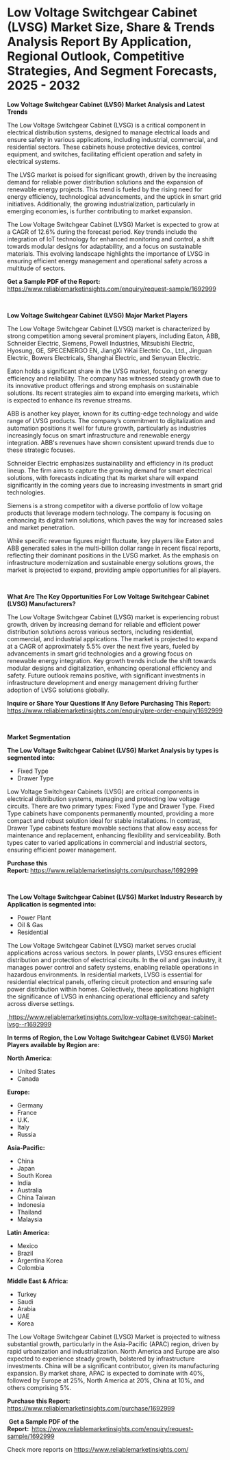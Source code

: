 <p><h1>Low Voltage Switchgear Cabinet (LVSG) Market Size, Share & Trends Analysis Report By Application, Regional Outlook, Competitive Strategies, And Segment Forecasts, 2025 - 2032</h1></p><p><strong>Low Voltage Switchgear Cabinet (LVSG) Market Analysis and Latest Trends</strong></p>
<p><p>The Low Voltage Switchgear Cabinet (LVSG) is a critical component in electrical distribution systems, designed to manage electrical loads and ensure safety in various applications, including industrial, commercial, and residential sectors. These cabinets house protective devices, control equipment, and switches, facilitating efficient operation and safety in electrical systems.</p><p>The LVSG market is poised for significant growth, driven by the increasing demand for reliable power distribution solutions and the expansion of renewable energy projects. This trend is fueled by the rising need for energy efficiency, technological advancements, and the uptick in smart grid initiatives. Additionally, the growing industrialization, particularly in emerging economies, is further contributing to market expansion.</p><p>The Low Voltage Switchgear Cabinet (LVSG) Market is expected to grow at a CAGR of 12.6% during the forecast period. Key trends include the integration of IoT technology for enhanced monitoring and control, a shift towards modular designs for adaptability, and a focus on sustainable materials. This evolving landscape highlights the importance of LVSG in ensuring efficient energy management and operational safety across a multitude of sectors.</p></p>
<p><strong>Get a Sample PDF of the Report:&nbsp;</strong> <a href="https://www.reliablemarketinsights.com/enquiry/request-sample/1692999?utm_campaign=3040&utm_medium=2&utm_source=Github&utm_content=ia&utm_term=27032025&utm_id=low-voltage-switchgear-cabinet-lvsg">https://www.reliablemarketinsights.com/enquiry/request-sample/1692999</a></p>
<p>&nbsp;</p>
<p><strong>Low Voltage Switchgear Cabinet (LVSG) Major Market Players</strong></p>
<p><p>The Low Voltage Switchgear Cabinet (LVSG) market is characterized by strong competition among several prominent players, including Eaton, ABB, Schneider Electric, Siemens, Powell Industries, Mitsubishi Electric, Hyosung, GE, SPECENERGO EN, JiangXi YiKai Electric Co., Ltd., Jinguan Electric, Bowers Electricals, Shanghai Electric, and Senyuan Electric.</p><p>Eaton holds a significant share in the LVSG market, focusing on energy efficiency and reliability. The company has witnessed steady growth due to its innovative product offerings and strong emphasis on sustainable solutions. Its recent strategies aim to expand into emerging markets, which is expected to enhance its revenue streams.</p><p>ABB is another key player, known for its cutting-edge technology and wide range of LVSG products. The company’s commitment to digitalization and automation positions it well for future growth, particularly as industries increasingly focus on smart infrastructure and renewable energy integration. ABB's revenues have shown consistent upward trends due to these strategic focuses.</p><p>Schneider Electric emphasizes sustainability and efficiency in its product lineup. The firm aims to capture the growing demand for smart electrical solutions, with forecasts indicating that its market share will expand significantly in the coming years due to increasing investments in smart grid technologies.</p><p>Siemens is a strong competitor with a diverse portfolio of low voltage products that leverage modern technology. The company is focusing on enhancing its digital twin solutions, which paves the way for increased sales and market penetration.</p><p>While specific revenue figures might fluctuate, key players like Eaton and ABB generated sales in the multi-billion dollar range in recent fiscal reports, reflecting their dominant positions in the LVSG market. As the emphasis on infrastructure modernization and sustainable energy solutions grows, the market is projected to expand, providing ample opportunities for all players.</p></p>
<p>&nbsp;</p>
<p><strong>What Are The Key Opportunities For Low Voltage Switchgear Cabinet (LVSG) Manufacturers?</strong></p>
<p><p>The Low Voltage Switchgear Cabinet (LVSG) market is experiencing robust growth, driven by increasing demand for reliable and efficient power distribution solutions across various sectors, including residential, commercial, and industrial applications. The market is projected to expand at a CAGR of approximately 5.5% over the next five years, fueled by advancements in smart grid technologies and a growing focus on renewable energy integration. Key growth trends include the shift towards modular designs and digitalization, enhancing operational efficiency and safety. Future outlook remains positive, with significant investments in infrastructure development and energy management driving further adoption of LVSG solutions globally.</p></p>
<p><strong>Inquire or Share Your Questions If Any Before Purchasing This Report:</strong> <a href="https://www.reliablemarketinsights.com/enquiry/pre-order-enquiry/1692999?utm_campaign=3040&utm_medium=2&utm_source=Github&utm_content=ia&utm_term=27032025&utm_id=low-voltage-switchgear-cabinet-lvsg">https://www.reliablemarketinsights.com/enquiry/pre-order-enquiry/1692999</a></p>
<p>&nbsp;</p>
<p><strong>Market Segmentation</strong></p>
<p><strong>The Low Voltage Switchgear Cabinet (LVSG) Market Analysis by types is segmented into:</strong></p>
<p><ul><li>Fixed Type</li><li>Drawer Type</li></ul></p>
<p><p>Low Voltage Switchgear Cabinets (LVSG) are critical components in electrical distribution systems, managing and protecting low voltage circuits. There are two primary types: Fixed Type and Drawer Type. Fixed Type cabinets have components permanently mounted, providing a more compact and robust solution ideal for stable installations. In contrast, Drawer Type cabinets feature movable sections that allow easy access for maintenance and replacement, enhancing flexibility and serviceability. Both types cater to varied applications in commercial and industrial sectors, ensuring efficient power management.</p></p>
<p><strong>Purchase this Report:&nbsp;</strong><a href="https://www.reliablemarketinsights.com/purchase/1692999?utm_campaign=3040&utm_medium=2&utm_source=Github&utm_content=ia&utm_term=27032025&utm_id=low-voltage-switchgear-cabinet-lvsg">https://www.reliablemarketinsights.com/purchase/1692999</a></p>
<p>&nbsp;</p>
<p><strong>The Low Voltage Switchgear Cabinet (LVSG) Market Industry Research by Application is segmented into:</strong></p>
<p><ul><li>Power Plant</li><li>Oil & Gas</li><li>Residential</li></ul></p>
<p><p>The Low Voltage Switchgear Cabinet (LVSG) market serves crucial applications across various sectors. In power plants, LVSG ensures efficient distribution and protection of electrical circuits. In the oil and gas industry, it manages power control and safety systems, enabling reliable operations in hazardous environments. In residential markets, LVSG is essential for residential electrical panels, offering circuit protection and ensuring safe power distribution within homes. Collectively, these applications highlight the significance of LVSG in enhancing operational efficiency and safety across diverse settings.</p></p>
<p><a href="https://www.reliablemarketinsights.com/low-voltage-switchgear-cabinet-lvsg--r1692999?utm_campaign=3040&utm_medium=2&utm_source=Github&utm_content=ia&utm_term=27032025&utm_id=low-voltage-switchgear-cabinet-lvsg">&nbsp;https://www.reliablemarketinsights.com/low-voltage-switchgear-cabinet-lvsg--r1692999</a></p>
<p><strong>In terms of Region, the Low Voltage Switchgear Cabinet (LVSG) Market Players available by Region are:</strong></p>
<p>
    <p> <strong> North America: </strong>
        <ul>
            <li>United States</li>
            <li>Canada</li>
        </ul>
        </p> 
    <p> <strong> Europe: </strong>
        <ul>
            <li>Germany</li>
            <li>France</li>
            <li>U.K.</li>
            <li>Italy</li>
            <li>Russia</li>
        </ul>
        </p> 
    <p> <strong> Asia-Pacific: </strong>
        <ul>
            <li>China</li>
            <li>Japan</li>
            <li>South Korea</li>
            <li>India</li>
            <li>Australia</li>
            <li>China Taiwan</li>
            <li>Indonesia</li>
            <li>Thailand</li>
            <li>Malaysia</li>
        </ul>
        </p> 
    <p> <strong> Latin America: </strong>
        <ul>
            <li>Mexico</li>
            <li>Brazil</li>
            <li>Argentina Korea</li>
            <li>Colombia</li>
        </ul>
        </p> 
    <p> <strong> Middle East & Africa: </strong>
        <ul>
            <li>Turkey</li>
            <li>Saudi</li>
            <li>Arabia</li>
            <li>UAE</li>
            <li>Korea</li>
        </ul>
    </p>
    </p>
<p><p>The Low Voltage Switchgear Cabinet (LVSG) Market is projected to witness substantial growth, particularly in the Asia-Pacific (APAC) region, driven by rapid urbanization and industrialization. North America and Europe are also expected to experience steady growth, bolstered by infrastructure investments. China will be a significant contributor, given its manufacturing expansion. By market share, APAC is expected to dominate with 40%, followed by Europe at 25%, North America at 20%, China at 10%, and others comprising 5%.</p></p>
<p><strong>Purchase this Report: </strong><a href="https://www.reliablemarketinsights.com/purchase/1692999?utm_campaign=3040&utm_medium=2&utm_source=Github&utm_content=ia&utm_term=27032025&utm_id=low-voltage-switchgear-cabinet-lvsg">https://www.reliablemarketinsights.com/purchase/1692999</a></p>
<p>&nbsp;<strong>Get a Sample PDF of the Report:&nbsp;&nbsp;</strong><a href="https://www.reliablemarketinsights.com/enquiry/request-sample/1692999?utm_campaign=3040&utm_medium=2&utm_source=Github&utm_content=ia&utm_term=27032025&utm_id=low-voltage-switchgear-cabinet-lvsg">https://www.reliablemarketinsights.com/enquiry/request-sample/1692999</a></p>
<p><strong></strong></p>
<p>Check more reports on <a href="https://www.reliablemarketinsights.com/?utm_campaign=3040&utm_medium=2&utm_source=Github&utm_content=ia&utm_term=27032025&utm_id=low-voltage-switchgear-cabinet-lvsg">https://www.reliablemarketinsights.com/</a></p>